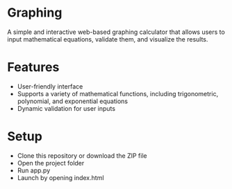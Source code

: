 # Graphing 
A simple and interactive web-based graphing calculator that allows users to input mathematical equations, validate them, and visualize the results.

# Features
- User-friendly interface
- Supports a variety of mathematical functions, including trigonometric, polynomial, and exponential equations
- Dynamic validation for user inputs

# Setup
- Clone this repository or download the ZIP file
- Open the project folder
- Run app.py
- Launch by opening index.html
